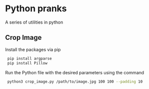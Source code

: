 
# Python pranks

A series of utilities in python

## Crop Image

Install the packages via pip

```bash
 pip install argparse
 pip install Pillow
```
    
Run the Python file with the desired parameters using the command

```bash
 python3 crop_image.py /path/to/image.jpg 100 100 --padding 10
```